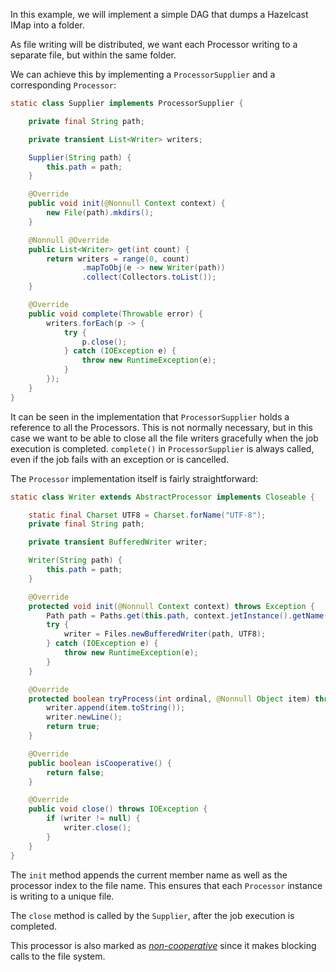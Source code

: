 In this example, we will implement a simple DAG that dumps a Hazelcast
IMap into a folder.

As file writing will be distributed, we want each Processor writing to
a separate file, but within the same folder.

We can achieve this by implementing a `ProcessorSupplier` and
a corresponding `Processor`:

```java
static class Supplier implements ProcessorSupplier {

    private final String path;

    private transient List<Writer> writers;

    Supplier(String path) {
        this.path = path;
    }

    @Override
    public void init(@Nonnull Context context) {
        new File(path).mkdirs();
    }

    @Nonnull @Override
    public List<Writer> get(int count) {
        return writers = range(0, count)
                .mapToObj(e -> new Writer(path))
                .collect(Collectors.toList());
    }

    @Override
    public void complete(Throwable error) {
        writers.forEach(p -> {
            try {
                p.close();
            } catch (IOException e) {
                throw new RuntimeException(e);
            }
        });
    }
}
```

It can be seen in the implementation that `ProcessorSupplier` holds a
reference to all the Processors. This is not normally necessary, but in
this case we want to be able to close all the file writers gracefully
when the job execution is completed. `complete()` in `ProcessorSupplier`
is always called, even if the job fails with an exception or is
cancelled.

The `Processor` implementation itself is fairly straightforward:

```java
static class Writer extends AbstractProcessor implements Closeable {

    static final Charset UTF8 = Charset.forName("UTF-8");
    private final String path;

    private transient BufferedWriter writer;

    Writer(String path) {
        this.path = path;
    }

    @Override
    protected void init(@Nonnull Context context) throws Exception {
        Path path = Paths.get(this.path, context.jetInstance().getName() + "-" + context.index());
        try {
            writer = Files.newBufferedWriter(path, UTF8);
        } catch (IOException e) {
            throw new RuntimeException(e);
        }
    }

    @Override
    protected boolean tryProcess(int ordinal, @Nonnull Object item) throws Exception {
        writer.append(item.toString());
        writer.newLine();
        return true;
    }

    @Override
    public boolean isCooperative() {
        return false;
    }

    @Override
    public void close() throws IOException {
        if (writer != null) {
            writer.close();
        }
    }
}
```

The `init` method appends the current member name as well as the processor
index to the file name. This ensures that each `Processor` instance is
writing to a unique file.

The `close` method is called by the `Supplier`, after the job execution is
completed.

This processor is also marked as [_non-cooperative_](/04_Understanding_Jet_Architecture_and_API/03_Processor/00_Cooperative_Multithreading.md)
since it makes blocking calls to the file system.